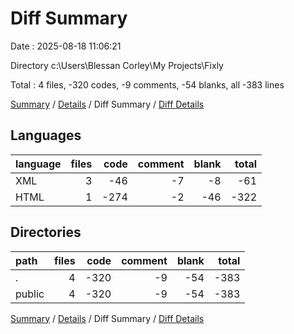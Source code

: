 # Diff Summary

Date : 2025-08-18 11:06:21

Directory c:\\Users\\Blessan Corley\\My Projects\\Fixly

Total : 4 files,  -320 codes, -9 comments, -54 blanks, all -383 lines

[Summary](results.md) / [Details](details.md) / Diff Summary / [Diff Details](diff-details.md)

## Languages
| language | files | code | comment | blank | total |
| :--- | ---: | ---: | ---: | ---: | ---: |
| XML | 3 | -46 | -7 | -8 | -61 |
| HTML | 1 | -274 | -2 | -46 | -322 |

## Directories
| path | files | code | comment | blank | total |
| :--- | ---: | ---: | ---: | ---: | ---: |
| . | 4 | -320 | -9 | -54 | -383 |
| public | 4 | -320 | -9 | -54 | -383 |

[Summary](results.md) / [Details](details.md) / Diff Summary / [Diff Details](diff-details.md)